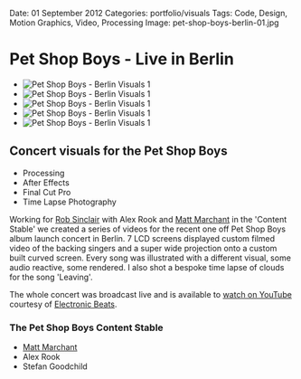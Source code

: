 Date: 01 September 2012
Categories: portfolio/visuals
Tags: Code, Design, Motion Graphics, Video, Processing
Image: pet-shop-boys-berlin-01.jpg

# Pet Shop Boys - Live in Berlin

<div class="carousel">
  <ul class="slider" id="slider1">
    <li class="slide"><img src="/attachments/pet-shop-boys-berlin-01.jpg" alt="Pet Shop Boys - Berlin Visuals 1"></li>
    <li class="slide"><img src="/attachments/pet-shop-boys-berlin-02.jpg" alt="Pet Shop Boys - Berlin Visuals 1"></li>
    <li class="slide"><img src="/attachments/pet-shop-boys-berlin-03.jpg" alt="Pet Shop Boys - Berlin Visuals 1"></li>
    <li class="slide"><img src="/attachments/pet-shop-boys-berlin-04.jpg" alt="Pet Shop Boys - Berlin Visuals 1"></li>
    <li class="slide"><img src="/attachments/pet-shop-boys-berlin-05.jpg" alt="Pet Shop Boys - Berlin Visuals 1"></li>
  </ul>
</div>

## Concert visuals for the Pet Shop Boys

<ul class="skills">
  <li>Processing</li>
  <li>After Effects</li>
  <li>Final Cut Pro</li>
  <li>Time Lapse Photography</li>
</ul>

Working for [Rob Sinclair](http://www.robsinclair.com/) with Alex Rook and [Matt Marchant](http://mattmarchant.co.uk) in the 'Content Stable' we created a series of videos for the recent one off Pet Shop Boys album launch concert in Berlin. 7 LCD screens displayed custom filmed video of the backing singers and a super wide projection onto a custom built curved screen. Every song was illustrated with a different visual, some audio reactive, some rendered. I also shot a bespoke time lapse of clouds for the song 'Leaving'.

The whole concert was broadcast live and is available to [watch on YouTube](http://www.youtube.com/watch?v=M4R4Wa3XPF0) courtesy of [Electronic Beats](http://www.electronicbeats.net).

### The Pet Shop Boys Content Stable

* [Matt Marchant](http://mattmarchant.co.uk)
* Alex Rook
* Stefan Goodchild

